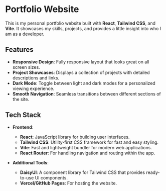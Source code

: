 # Portfolio Website

This is my personal portfolio website built with **React**, **Tailwind CSS**, and **Vite**. It showcases my skills, projects, and provides a little insight into who I am as a developer.

## Features

- **Responsive Design**: Fully responsive layout that looks great on all screen sizes.
- **Project Showcases**: Displays a collection of projects with detailed descriptions and links.
- **Dark Mode**: Toggle between light and dark modes for a personalized viewing experience.
- **Smooth Navigation**: Seamless transitions between different sections of the site.

## Tech Stack

- **Frontend**:
  - **React**: JavaScript library for building user interfaces.
  - **Tailwind CSS**: Utility-first CSS framework for fast and easy styling.
  - **Vite**: Fast and lightweight bundler for modern web applications.
  - **React Router**: For handling navigation and routing within the app.

  
- **Additional Tools**:
  - **DaisyUI**: A component library for Tailwind CSS that provides ready-to-use UI components.
  - **Vercel/GitHub Pages**: For hosting the website.

